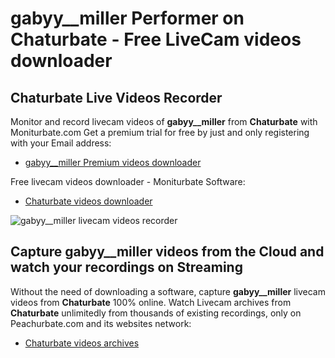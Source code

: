 # gabyy__miller Performer on Chaturbate - Free LiveCam videos downloader

## Chaturbate Live Videos Recorder

Monitor and record livecam videos of **gabyy__miller** from **Chaturbate** with Moniturbate.com
Get a premium trial for free by just and only registering with your Email address:
* [gabyy__miller Premium videos downloader](https://moniturbate.com/request-demo-licence-key.html)

Free livecam videos downloader - Moniturbate Software:
* [Chaturbate videos downloader](https://moniturbate.com/moniturbate-download-software.html)

![gabyy__miller livecam videos recorder](https://peachurnet.com/templates/moniturbate-software.png)


## Capture gabyy__miller videos from the Cloud and watch your recordings on Streaming

Without the need of downloading a software, capture **gabyy__miller** livecam videos from **Chaturbate** 100% online.
Watch Livecam archives from **Chaturbate** unlimitedly from thousands of existing recordings, only on Peachurbate.com and its websites network:
* [Chaturbate videos archives](https://peachurnet.com/)